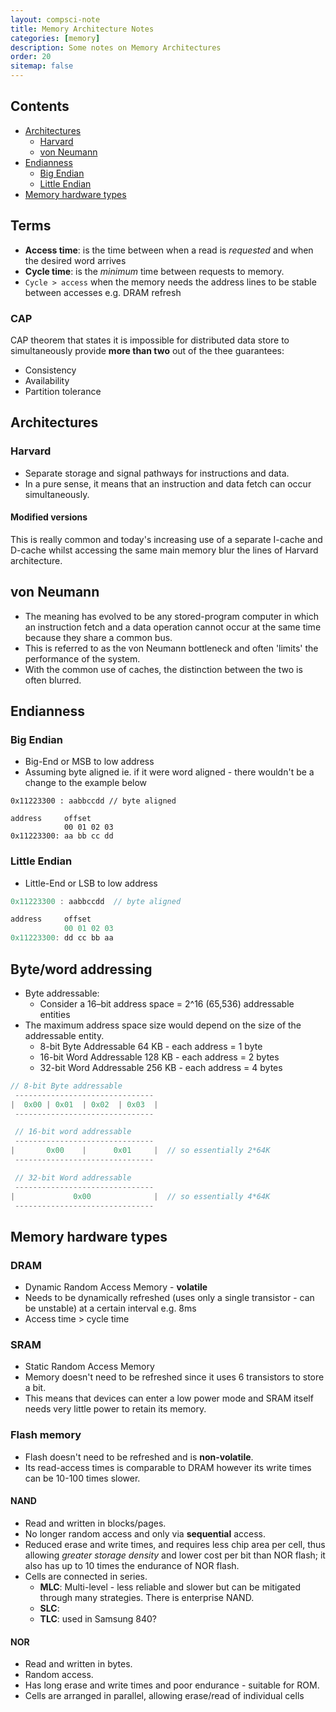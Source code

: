 ```yaml
---
layout: compsci-note
title: Memory Architecture Notes
categories: [memory]
description: Some notes on Memory Architectures
order: 20
sitemap: false
---
```


## Contents

* [Architectures](#architectures)
  * [Harvard](#harvard)
  * [von Neumann](#von-neumann)
* [Endianness](#endianness)
  * [Big Endian](#big-endian)
  * [Little Endian](#little-endian)
* [Memory hardware types](#memory-hardware-types)

## Terms

* **Access time**: is the time between when a read is *requested* and when the desired word arrives
* **Cycle time**: is the *minimum* time between requests to memory.
* `Cycle > access` when the memory needs the address lines to be stable between accesses e.g. DRAM refresh

### CAP

CAP theorem that states it is impossible for distributed data store to simultaneously provide **more than two** out of the thee guarantees:

* Consistency
* Availability
* Partition tolerance

## Architectures

### Harvard

* Separate storage and signal pathways for instructions and data.
* In a pure sense, it means that an instruction and data fetch can occur simultaneously.

#### Modified versions

This is really common and today's increasing use of a separate I-cache and D-cache whilst accessing the same main memory blur the lines of Harvard architecture.

## von Neumann

* The meaning has evolved to be any stored-program computer in which an instruction fetch and a data operation cannot occur at the same time because they share a common bus.
* This is referred to as the von Neumann bottleneck and often 'limits' the performance of the system.
* With the common use of caches, the distinction between the two is often blurred.

## Endianness

### Big Endian

* Big-End or MSB to low address
* Assuming byte aligned ie. if it were word aligned - there wouldn't be a change to the example below

```text
0x11223300 : aabbccdd // byte aligned

address     offset
            00 01 02 03
0x11223300: aa bb cc dd
```

### Little Endian

* Little-End or LSB to low address

```c
0x11223300 : aabbccdd  // byte aligned

address     offset
            00 01 02 03
0x11223300: dd cc bb aa
```

## Byte/word addressing

* Byte addressable:
  * Consider a 16–bit address space = 2^16 (65,536) addressable entities
* The maximum address space size would depend on the size of the addressable entity.
  * 8-bit Byte Addressable   64 KB  - each address = 1 byte
  * 16-bit Word Addressable  128 KB - each address = 2 bytes
  * 32-bit Word Addressable  256 KB - each address = 4 bytes

```c
// 8-bit Byte addressable
 -------------------------------
|  0x00 | 0x01  | 0x02  | 0x03  |
 -------------------------------

 // 16-bit word addressable
 -------------------------------
|       0x00    |      0x01     |  // so essentially 2*64K
 -------------------------------

 // 32-bit Word addressable
 -------------------------------
|             0x00              |  // so essentially 4*64K
 -------------------------------
```

## Memory hardware types

### DRAM

* Dynamic Random Access Memory - **volatile**
* Needs to be dynamically refreshed (uses only a single transistor - can be unstable) at a certain interval e.g. 8ms
* Access time > cycle time

### SRAM

* Static Random Access Memory
* Memory doesn't need to be refreshed since it uses 6 transistors to store a bit.
* This means that devices can enter a low power mode and SRAM itself needs very little power to retain its memory.

### Flash memory

* Flash doesn't need to be refreshed and is **non-volatile**.
* Its read-access times is comparable to DRAM however its write times can be 10-100 times slower.

#### NAND

* Read and written in blocks/pages.
* No longer random access and only via **sequential** access.
* Reduced erase and write times, and requires less chip area per cell, thus allowing *greater storage density* and lower cost per bit than NOR flash; it also has up to 10 times the endurance of NOR flash.
* Cells are connected in series.
  * **MLC**: Multi-level - less reliable and slower but can be mitigated through many strategies. There is enterprise NAND.
  * **SLC**:
  * **TLC**: used in Samsung 840?

#### NOR

* Read and written in bytes.
* Random access.
* Has long erase and write times and poor endurance - suitable for ROM.
* Cells are arranged in parallel, allowing erase/read of individual cells
